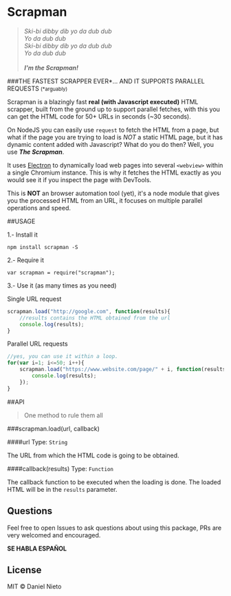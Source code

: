 # Scrapman

>*Ski-bi dibby dib yo da dub dub*<br>
*Yo da dub dub*<br>
*Ski-bi dibby dib yo da dub dub*<br>
*Yo da dub dub*<br><br>
***I'm the Scrapman!***

###THE FASTEST SCRAPPER EVER\*... AND IT SUPPORTS PARALLEL REQUESTS <small>(\*arguably)</small>

Scrapman is a blazingly fast **real (with Javascript executed)** HTML scrapper, built from the ground up to support parallel fetches, with this you can get the HTML code for 50+ URLs in seconds (~30 seconds).

On NodeJS you can easily use `request` to fetch the HTML from a page, but what if the page you are trying to load is *NOT* a static HTML page, but it has dynamic content added with Javascript? What do you do then? Well, you use ***The Scrapman***.

It uses [Electron](http://electron.atom.io) to dynamically load web pages into several `<webview>` within a single Chromium instance. This is why it fetches the HTML exactly as you would see it if you inspect the page with DevTools.

This is **NOT** an browser automation tool (yet), it's a node module that gives you the processed HTML from an URL, it focuses on multiple parallel operations and speed.

##USAGE

1.- Install it

`npm install scrapman -S`

2.- Require it

`var scrapman = require("scrapman");`

3.- Use it (as many times as you need)

Single URL request

```javascript
scrapman.load("http://google.com", function(results){
	//results contains the HTML obtained from the url
	console.log(results);
}
```
Parallel URL requests

```javascript
//yes, you can use it within a loop.
for(var i=1; i<=50; i++){
    scrapman.load("https://www.website.com/page/" + i, function(results){
        console.log(results);
    });
}
```

##API

>One method to rule them all

###scrapman.load(url, callback)

####url
Type: `String`<br>

The URL from which the HTML code is going to be obtained.

####callback(results)
Type: `Function`<br>

The callback function to be executed when the loading is done. The loaded HTML will be in the `results` parameter.

## Questions
Feel free to open Issues to ask questions about using this package, PRs are very welcomed and encouraged.

**SE HABLA ESPAÑOL**

## License

MIT © Daniel Nieto
